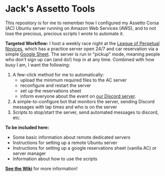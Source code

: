 # Jack's Assetto Tools
This repository is for me to remember how I configured my Assetto Corsa (AC) Ubuntu server running on Amazon Web Services (AWS), and to not lose the precious, precious scripts I wrote to automate it. 

**Targeted Workflow:** I host a weekly race night at the [League of Perpetual Novices](https://discord.me/LoPeN), which has a practice server open 24/7 and car reservation via a simple [Google Sheet](https://www.google.ca/sheets/about/). The server is run in "pickup" mode, meaning people who don't sign up can (and do!) hop in at any time. Combined with how busy I am, I want the following:
 1. A few-click method for me to automatically: 
    * upload the minimum required files to the AC server
    * reconfigure and restart the server
    * set up the reservations sheet
    * inform everyone about the event on [our Discord server](https://discord.me/LoPeN).
 2. A simple-to-configure bot that monitors the server, sending Discord messages with lap times and who is on the server
 3. Scripts to stop/start the server, send automated messages to discord, etc.

**To be included here:**
 * Some basic information about remote dedicated servers
 * Instructions for setting up a remote Ubuntu server
 * Instructions for setting up a google reservations sheet (vanilla AC) or server manager
 * Information about how to use the scripts

**[See the Wiki](https://github.com/jaxankey/Jax-Assetto-Tools/wiki/Jax-Assetto-Tools-Wiki)** for more information!
